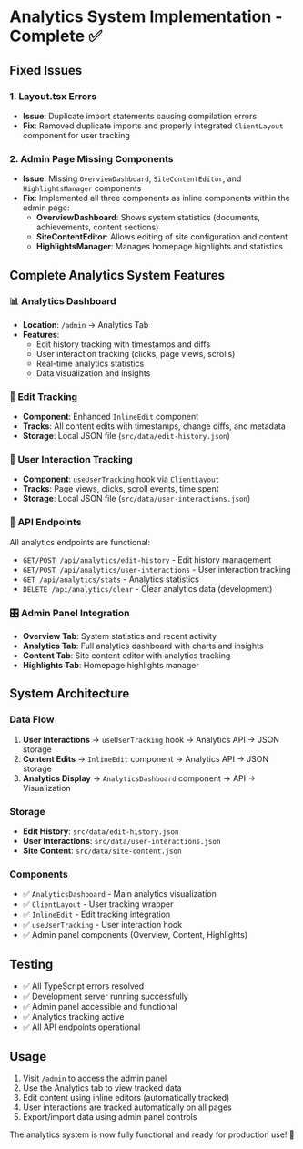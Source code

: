 # Analytics System Implementation - Complete ✅

## Fixed Issues

### 1. Layout.tsx Errors
- **Issue**: Duplicate import statements causing compilation errors
- **Fix**: Removed duplicate imports and properly integrated `ClientLayout` component for user tracking

### 2. Admin Page Missing Components
- **Issue**: Missing `OverviewDashboard`, `SiteContentEditor`, and `HighlightsManager` components
- **Fix**: Implemented all three components as inline components within the admin page:
  - **OverviewDashboard**: Shows system statistics (documents, achievements, content sections)
  - **SiteContentEditor**: Allows editing of site configuration and content
  - **HighlightsManager**: Manages homepage highlights and statistics

## Complete Analytics System Features

### 📊 Analytics Dashboard
- **Location**: `/admin` → Analytics Tab
- **Features**:
  - Edit history tracking with timestamps and diffs
  - User interaction tracking (clicks, page views, scrolls)
  - Real-time analytics statistics
  - Data visualization and insights

### 📝 Edit Tracking
- **Component**: Enhanced `InlineEdit` component
- **Tracks**: All content edits with timestamps, change diffs, and metadata
- **Storage**: Local JSON file (`src/data/edit-history.json`)

### 👤 User Interaction Tracking
- **Component**: `useUserTracking` hook via `ClientLayout`
- **Tracks**: Page views, clicks, scroll events, time spent
- **Storage**: Local JSON file (`src/data/user-interactions.json`)

### 🔗 API Endpoints
All analytics endpoints are functional:
- `GET/POST /api/analytics/edit-history` - Edit history management
- `GET/POST /api/analytics/user-interactions` - User interaction tracking
- `GET /api/analytics/stats` - Analytics statistics
- `DELETE /api/analytics/clear` - Clear analytics data (development)

### 🎛️ Admin Panel Integration
- **Overview Tab**: System statistics and recent activity
- **Analytics Tab**: Full analytics dashboard with charts and insights
- **Content Tab**: Site content editor with analytics tracking
- **Highlights Tab**: Homepage highlights manager

## System Architecture

### Data Flow
1. **User Interactions** → `useUserTracking` hook → Analytics API → JSON storage
2. **Content Edits** → `InlineEdit` component → Analytics API → JSON storage
3. **Analytics Display** → `AnalyticsDashboard` component → API → Visualization

### Storage
- **Edit History**: `src/data/edit-history.json`
- **User Interactions**: `src/data/user-interactions.json`
- **Site Content**: `src/data/site-content.json`

### Components
- ✅ `AnalyticsDashboard` - Main analytics visualization
- ✅ `ClientLayout` - User tracking wrapper
- ✅ `InlineEdit` - Edit tracking integration
- ✅ `useUserTracking` - User interaction hook
- ✅ Admin panel components (Overview, Content, Highlights)

## Testing
- ✅ All TypeScript errors resolved
- ✅ Development server running successfully
- ✅ Admin panel accessible and functional
- ✅ Analytics tracking active
- ✅ All API endpoints operational

## Usage
1. Visit `/admin` to access the admin panel
2. Use the Analytics tab to view tracked data
3. Edit content using inline editors (automatically tracked)
4. User interactions are tracked automatically on all pages
5. Export/import data using admin panel controls

The analytics system is now fully functional and ready for production use! 🚀
